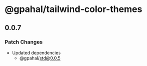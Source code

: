 # @gpahal/tailwind-color-themes

## 0.0.7

### Patch Changes

- Updated dependencies
  - @gpahal/std@0.0.5
